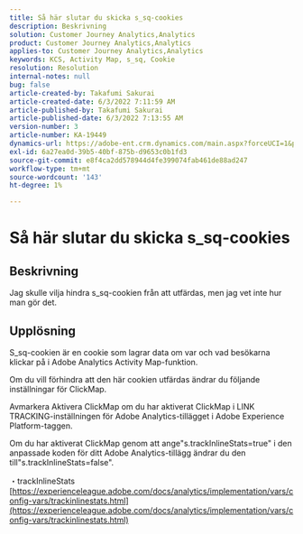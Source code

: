 ```yaml
---
title: Så här slutar du skicka s_sq-cookies
description: Beskrivning
solution: Customer Journey Analytics,Analytics
product: Customer Journey Analytics,Analytics
applies-to: Customer Journey Analytics,Analytics
keywords: KCS, Activity Map, s_sq, Cookie
resolution: Resolution
internal-notes: null
bug: false
article-created-by: Takafumi Sakurai
article-created-date: 6/3/2022 7:11:59 AM
article-published-by: Takafumi Sakurai
article-published-date: 6/3/2022 7:13:55 AM
version-number: 3
article-number: KA-19449
dynamics-url: https://adobe-ent.crm.dynamics.com/main.aspx?forceUCI=1&pagetype=entityrecord&etn=knowledgearticle&id=57f2b672-0ce3-ec11-bb3d-000d3a33d4a1
exl-id: 6a27ea0d-39b5-40bf-875b-d9653c0b1fd3
source-git-commit: e8f4ca2dd578944d4fe399074fab461de88ad247
workflow-type: tm+mt
source-wordcount: '143'
ht-degree: 1%

---
```


# Så här slutar du skicka s_sq-cookies

## Beskrivning

Jag skulle vilja hindra s_sq-cookien från att utfärdas, men jag vet inte hur man gör det.

## Upplösning


S_sq-cookien är en cookie som lagrar data om var och vad besökarna klickar på i Adobe Analytics Activity Map-funktion.

Om du vill förhindra att den här cookien utfärdas ändrar du följande inställningar för ClickMap.

Avmarkera Aktivera ClickMap om du har aktiverat ClickMap i LINK TRACKING-inställningen för Adobe Analytics-tillägget i Adobe Experience Platform-taggen.

Om du har aktiverat ClickMap genom att ange&quot;s.trackInlineStats=true&quot; i den anpassade koden för ditt Adobe Analytics-tillägg ändrar du den till&quot;s.trackInlineStats=false&quot;.

・trackInlineStats
[https://experienceleague.adobe.com/docs/analytics/implementation/vars/config-vars/trackinlinestats.html](https://experienceleague.adobe.com/docs/analytics/implementation/vars/config-vars/trackinlinestats.html)
